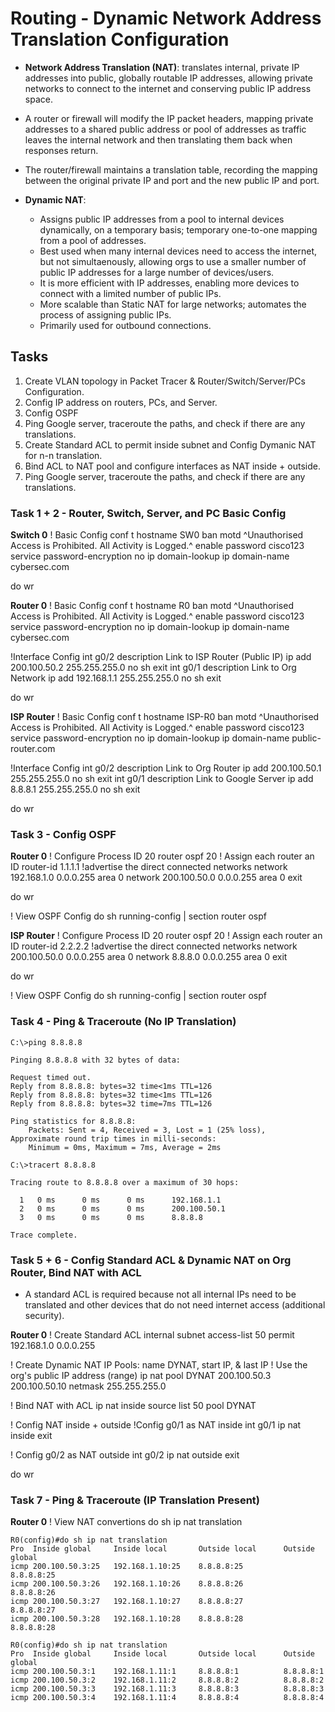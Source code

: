# Routing - Dynamic Network Address Translation Configuration

+ **Network Address Translation (NAT)**: translates internal, private IP addresses into public, globally routable IP addresses, allowing private networks to connect to the internet and conserving public IP address space.
+ A router or firewall will modify the IP packet headers, mapping private addresses to a shared public address or pool of addresses as traffic leaves the internal network and then translating them back when responses return.
+ The router/firewall maintains a translation table, recording the mapping between the original private IP and port and the new public IP and port.

+ **Dynamic NAT**:
	- Assigns public IP addresses from a pool to internal devices dynamically, on a temporary basis; temporary one-to-one mapping from a pool of addresses.
	- Best used when many internal devices need to access the internet, but not simultaenously, allowing orgs to use a smaller number of public IP addresses for a large number of devices/users.
	- It is more efficient with IP addresses, enabling more devices to connect with a limited number of public IPs. 
	- More scalable than Static NAT for large networks; automates the process of assigning public IPs.
	- Primarily used for outbound connections.

## Tasks
1. Create VLAN topology in Packet Tracer & Router/Switch/Server/PCs Configuration.
2. Config IP address on routers, PCs, and Server.
3. Config OSPF
4. Ping Google server, traceroute the paths, and check if there are any translations.
5. Create Standard ACL to permit inside subnet and Config Dymanic NAT for n-n translation.
6. Bind ACL to NAT pool and configure interfaces as NAT inside + outside.
7. Ping Google server, traceroute the paths, and check if there are any translations.

### Task 1 + 2 - Router, Switch, Server, and PC Basic Config

**Switch 0**
! Basic Config
conf t
hostname SW0
ban motd ^Unauthorised Access is Prohibited. All Activity is Logged.^
enable password cisco123
service password-encryption
no ip domain-lookup
ip domain-name cybersec.com

do wr


**Router 0**
! Basic Config
conf t
hostname R0
ban motd ^Unauthorised Access is Prohibited. All Activity is Logged.^
enable password cisco123
service password-encryption
no ip domain-lookup
ip domain-name cybersec.com

!Interface Config
int g0/2
description Link to ISP Router (Public IP)
ip add 200.100.50.2 255.255.255.0
no sh
exit
int g0/1
description Link to Org Network
ip add 192.168.1.1 255.255.255.0
no sh
exit

do wr

**ISP Router**
! Basic Config
conf t
hostname ISP-R0
ban motd ^Unauthorised Access is Prohibited. All Activity is Logged.^
enable password cisco123
service password-encryption
no ip domain-lookup
ip domain-name public-router.com

!Interface Config
int g0/2
description Link to Org Router
ip add 200.100.50.1 255.255.255.0
no sh
exit
int g0/1
description Link to Google Server
ip add 8.8.8.1 255.255.255.0
no sh
exit

do wr

### Task 3 - Config OSPF
**Router 0**
! Configure Process ID 20
router ospf 20
! Assign each router an ID 
router-id 1.1.1.1
!advertise the direct connected networks
network 192.168.1.0 0.0.0.255 area 0
network 200.100.50.0 0.0.0.255 area 0
exit

do wr

! View OSPF Config
do sh running-config | section router ospf

**ISP Router**
! Configure Process ID 20
router ospf 20
! Assign each router an ID 
router-id 2.2.2.2
!advertise the direct connected networks
network 200.100.50.0 0.0.0.255 area 0
network 8.8.8.0 0.0.0.255 area 0
exit

do wr

! View OSPF Config
do sh running-config | section router ospf


### Task 4 - Ping & Traceroute (No IP Translation)
```
C:\>ping 8.8.8.8

Pinging 8.8.8.8 with 32 bytes of data:

Request timed out.
Reply from 8.8.8.8: bytes=32 time<1ms TTL=126
Reply from 8.8.8.8: bytes=32 time<1ms TTL=126
Reply from 8.8.8.8: bytes=32 time=7ms TTL=126

Ping statistics for 8.8.8.8:
    Packets: Sent = 4, Received = 3, Lost = 1 (25% loss),
Approximate round trip times in milli-seconds:
    Minimum = 0ms, Maximum = 7ms, Average = 2ms

C:\>tracert 8.8.8.8

Tracing route to 8.8.8.8 over a maximum of 30 hops: 

  1   0 ms      0 ms      0 ms      192.168.1.1
  2   0 ms      0 ms      0 ms      200.100.50.1
  3   0 ms      0 ms      0 ms      8.8.8.8

Trace complete.
```

### Task 5 + 6 - Config Standard ACL & Dynamic NAT on Org Router, Bind NAT with ACL
+ A standard ACL is required because not all internal IPs need to be translated and other devices that do not need internet access (additional security).

**Router 0**
! Create Standard ACL internal subnet
access-list 50 permit 192.168.1.0 0.0.0.255

! Create Dynamic NAT IP Pools: name DYNAT, start IP, & last IP
! Use the org's public IP address (range) 
ip nat pool DYNAT 200.100.50.3 200.100.50.10 netmask 255.255.255.0

! Bind NAT with ACL
ip nat inside source list 50 pool DYNAT

! Config NAT inside + outside
!Config g0/1 as NAT inside
int g0/1
ip nat inside
exit

! Config g0/2 as NAT outside
int g0/2
ip nat outside
exit

do wr


### Task 7 - Ping & Traceroute (IP Translation Present)
**Router 0**
! View NAT convertions
do sh ip nat translation

```
R0(config)#do sh ip nat translation
Pro  Inside global     Inside local       Outside local      Outside global
icmp 200.100.50.3:25   192.168.1.10:25    8.8.8.8:25         8.8.8.8:25
icmp 200.100.50.3:26   192.168.1.10:26    8.8.8.8:26         8.8.8.8:26
icmp 200.100.50.3:27   192.168.1.10:27    8.8.8.8:27         8.8.8.8:27
icmp 200.100.50.3:28   192.168.1.10:28    8.8.8.8:28         8.8.8.8:28
```

```
R0(config)#do sh ip nat translation
Pro  Inside global     Inside local       Outside local      Outside global
icmp 200.100.50.3:1    192.168.1.11:1     8.8.8.8:1          8.8.8.8:1
icmp 200.100.50.3:2    192.168.1.11:2     8.8.8.8:2          8.8.8.8:2
icmp 200.100.50.3:3    192.168.1.11:3     8.8.8.8:3          8.8.8.8:3
icmp 200.100.50.3:4    192.168.1.11:4     8.8.8.8:4          8.8.8.8:4
```